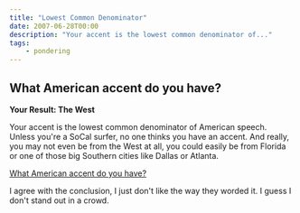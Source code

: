 ```yaml
---
title: "Lowest Common Denominator"
date: 2007-06-28T00:00
description: "Your accent is the lowest common denominator of..."
tags: 
    - pondering
---
```


## What American accent do you have?

**Your Result: The West**

Your accent is the lowest common denominator of American speech. Unless you're a SoCal surfer, no one thinks you have an accent. And really, you may not even be from the West at all, you could easily be from Florida or one of those big Southern cities like Dallas or Atlanta.

[What American accent do you have?](http://www.gotoquiz.com/what_american_accent_do_you_have)

I agree with the conclusion, I just don't like the way they worded it. I guess I don't stand out in a crowd.

